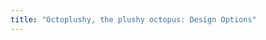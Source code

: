 ```yaml
---
title: "Octoplushy, the plushy octopus: Design Options"
---
```


<DesignOptions design='octoplushy' />

